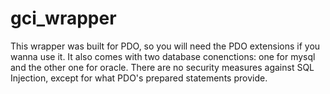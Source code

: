 # gci_wrapper
This wrapper was built for PDO, so you will need the PDO extensions if you wanna use it.
It also comes with two database conenctions: one for mysql and the other one for oracle.
There are no security measures against SQL Injection, except for what PDO's prepared statements provide.
